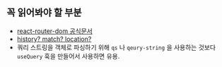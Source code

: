 ## 꼭 읽어봐야 할 부분

- [react-router-dom 공식문서](https://reactrouter.com/web/guides/quick-start)
- [history? match? location?](https://gongbu-ing.tistory.com/45)
- 쿼리 스트링을 객체로 파싱하기 위해 `qs` 나 `qeury-string` 을 사용하는 것보다 `useQuery` 훅을 만들어서 사용하면 유용.